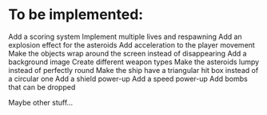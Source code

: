 # To be implemented:

Add a scoring system
Implement multiple lives and respawning
Add an explosion effect for the asteroids
Add acceleration to the player movement
Make the objects wrap around the screen instead of disappearing
Add a background image
Create different weapon types
Make the asteroids lumpy instead of perfectly round
Make the ship have a triangular hit box instead of a circular one
Add a shield power-up
Add a speed power-up
Add bombs that can be dropped

Maybe other stuff...